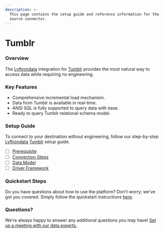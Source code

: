 ```yaml
---
description: >-
  This page contains the setup guide and reference information for the Tumblr
  source connector.
---
```


# Tumblr

### Overview

The [Lyftrondata](https://www.lyftrondata.com/) integration for [Tumblr](https://www.lyftrondata.com/integration/marketing-analytics/tumblr/) provides the most natural way to access data while requiring no engineering.

### Key Features

* Comprehensive incremental load mechanism.
* Data from Tumblr is available in real-time.
* ANSI SQL is fully supported to query data with ease.
* Ready to query Tumblr relational schema model.

### Setup Guide

To connect to your destination without engineering, follow our step-by-step [Lyftrondata](https://www.lyftrondata.com/) [Tumblr](https://www.lyftrondata.com/integration/marketing-analytics/tumblr/) setup guide.

* [ ] [Prerequisite](prerequisite.md)
* [ ] [Connection Steps](connection-steps.md)
* [ ] [Data Model](data-model/erd.md)
* [ ] [Driver Framework](driver-framework/)

### Quickstart Steps

Do you have questions about how to use the platform? Don't worry; we've got you covered. Simply follow the quickstart instructions [here](broken-reference).

### Questions? <a href="#questions" id="questions"></a>

We're always happy to answer any additional questions you may have! [Set up a meeting with our data experts.](https://www.lyftrondata.com/book-a-meeting/)
